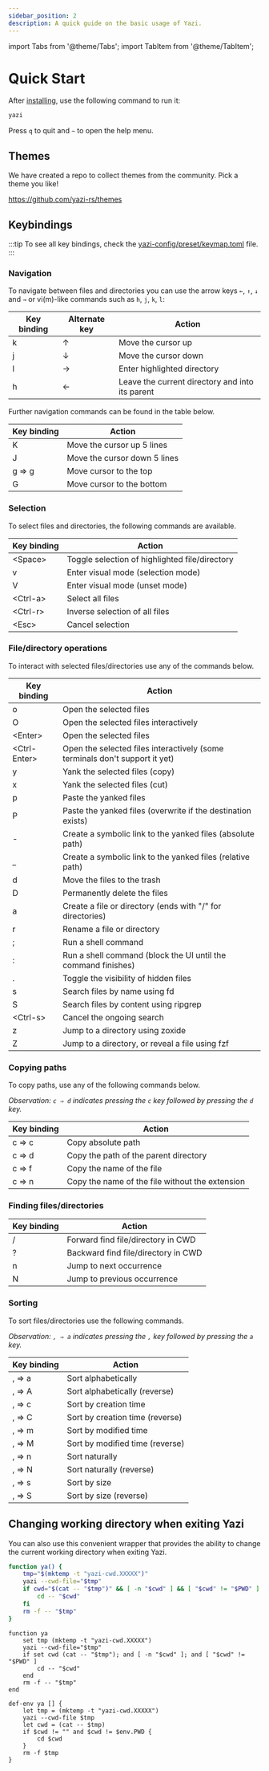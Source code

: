 ```yaml
---
sidebar_position: 2
description: A quick guide on the basic usage of Yazi.
---
```


import Tabs from '@theme/Tabs';
import TabItem from '@theme/TabItem';

# Quick Start

After [installing](./installation.md), use the following command to run it:

```bash
yazi
```

Press `q` to quit and `~` to open the help menu.

## Themes

We have created a repo to collect themes from the community. Pick a theme you like!

https://github.com/yazi-rs/themes

## Keybindings

:::tip
To see all key bindings, check the [yazi-config/preset/keymap.toml](https://github.com/sxyazi/yazi/blob/main/yazi-config/preset/keymap.toml) file.
:::

### Navigation

To navigate between files and directories you can use the arrow keys `←`, `↑`, `↓` and `→` or vi(m)-like commands such as `h`, `j`, `k`, `l`:

| Key binding | Alternate key | Action                                          |
| ----------- | ------------- | ----------------------------------------------- |
| k           | ↑             | Move the cursor up                              |
| j           | ↓             | Move the cursor down                            |
| l           | →             | Enter highlighted directory                     |
| h           | ←             | Leave the current directory and into its parent |

Further navigation commands can be found in the table below.

| Key binding | Action                       |
| ----------- | ---------------------------- |
| K           | Move the cursor up 5 lines   |
| J           | Move the cursor down 5 lines |
| g ⇒ g       | Move cursor to the top       |
| G           | Move cursor to the bottom    |

### Selection

To select files and directories, the following commands are available.

| Key binding | Action                                         |
| ----------- | ---------------------------------------------- |
| \<Space>    | Toggle selection of highlighted file/directory |
| v           | Enter visual mode (selection mode)             |
| V           | Enter visual mode (unset mode)                 |
| \<Ctrl-a>   | Select all files                               |
| \<Ctrl-r>   | Inverse selection of all files                 |
| \<Esc>      | Cancel selection                               |

### File/directory operations

To interact with selected files/directories use any of the commands below.

| Key binding   | Action                                                                      |
| ------------- | --------------------------------------------------------------------------- |
| o             | Open the selected files                                                     |
| O             | Open the selected files interactively                                       |
| \<Enter>      | Open the selected files                                                     |
| \<Ctrl-Enter> | Open the selected files interactively (some terminals don't support it yet) |
| y             | Yank the selected files (copy)                                              |
| x             | Yank the selected files (cut)                                               |
| p             | Paste the yanked files                                                      |
| P             | Paste the yanked files (overwrite if the destination exists)                |
| -             | Create a symbolic link to the yanked files (absolute path)                  |
| \_            | Create a symbolic link to the yanked files (relative path)                  |
| d             | Move the files to the trash                                                 |
| D             | Permanently delete the files                                                |
| a             | Create a file or directory (ends with "/" for directories)                  |
| r             | Rename a file or directory                                                  |
| ;             | Run a shell command                                                         |
| :             | Run a shell command (block the UI until the command finishes)               |
| .             | Toggle the visibility of hidden files                                       |
| s             | Search files by name using fd                                               |
| S             | Search files by content using ripgrep                                       |
| \<Ctrl-s>     | Cancel the ongoing search                                                   |
| z             | Jump to a directory using zoxide                                            |
| Z             | Jump to a directory, or reveal a file using fzf                             |

### Copying paths

To copy paths, use any of the following commands below.

_Observation: `c ⇒ d` indicates pressing the `c` key followed by pressing the `d` key._

| Key binding | Action                                          |
| ----------- | ----------------------------------------------- |
| c ⇒ c       | Copy absolute path                              |
| c ⇒ d       | Copy the path of the parent directory           |
| c ⇒ f       | Copy the name of the file                       |
| c ⇒ n       | Copy the name of the file without the extension |

### Finding files/directories

| Key binding | Action                              |
| ----------- | ----------------------------------- |
| /           | Forward find file/directory in CWD  |
| ?           | Backward find file/directory in CWD |
| n           | Jump to next occurrence             |
| N           | Jump to previous occurrence         |

### Sorting

To sort files/directories use the following commands.

_Observation: `, ⇒ a` indicates pressing the `,` key followed by pressing the `a` key._

| Key binding | Action                          |
| ----------- | ------------------------------- |
| , ⇒ a       | Sort alphabetically             |
| , ⇒ A       | Sort alphabetically (reverse)   |
| , ⇒ c       | Sort by creation time           |
| , ⇒ C       | Sort by creation time (reverse) |
| , ⇒ m       | Sort by modified time           |
| , ⇒ M       | Sort by modified time (reverse) |
| , ⇒ n       | Sort naturally                  |
| , ⇒ N       | Sort naturally (reverse)        |
| , ⇒ s       | Sort by size                    |
| , ⇒ S       | Sort by size (reverse)          |

## Changing working directory when exiting Yazi

You can also use this convenient wrapper that provides the ability to change the current working directory when exiting Yazi.

<Tabs>
  <TabItem value="bash-zsh" label="Bash / Zsh" default>

```bash
function ya() {
    tmp="$(mktemp -t "yazi-cwd.XXXXX")"
    yazi --cwd-file="$tmp"
    if cwd="$(cat -- "$tmp")" && [ -n "$cwd" ] && [ "$cwd" != "$PWD" ]; then
        cd -- "$cwd"
    fi
    rm -f -- "$tmp"
}
```

  </TabItem>
  <TabItem value="fish" label="Fish">

```shell
function ya
    set tmp (mktemp -t "yazi-cwd.XXXXX")
    yazi --cwd-file="$tmp"
    if set cwd (cat -- "$tmp"); and [ -n "$cwd" ]; and [ "$cwd" != "$PWD" ]
        cd -- "$cwd"
    end
    rm -f -- "$tmp"
end
```

  </TabItem>
  <TabItem value="nushell" label="Nushell">

```shell
def-env ya [] {
    let tmp = (mktemp -t "yazi-cwd.XXXXX")
    yazi --cwd-file $tmp
    let cwd = (cat -- $tmp)
    if $cwd != "" and $cwd != $env.PWD {
        cd $cwd
    }
    rm -f $tmp
}
```

  </TabItem>
</Tabs>
